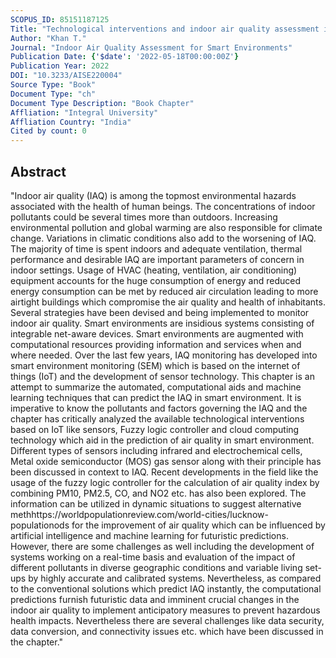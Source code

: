 ```yaml
---
SCOPUS_ID: 85151187125
Title: "Technological interventions and indoor air quality assessment in smart environments: A review"
Author: "Khan T."
Journal: "Indoor Air Quality Assessment for Smart Environments"
Publication Date: {'$date': '2022-05-18T00:00:00Z'}
Publication Year: 2022
DOI: "10.3233/AISE220004"
Source Type: "Book"
Document Type: "ch"
Document Type Description: "Book Chapter"
Affliation: "Integral University"
Affliation Country: "India"
Cited by count: 0
---
```


## Abstract
"Indoor air quality (IAQ) is among the topmost environmental hazards associated with the health of human beings. The concentrations of indoor pollutants could be several times more than outdoors. Increasing environmental pollution and global warming are also responsible for climate change. Variations in climatic conditions also add to the worsening of IAQ. The majority of time is spent indoors and adequate ventilation, thermal performance and desirable IAQ are important parameters of concern in indoor settings. Usage of HVAC (heating, ventilation, air conditioning) equipment accounts for the huge consumption of energy and reduced energy consumption can be met by reduced air circulation leading to more airtight buildings which compromise the air quality and health of inhabitants. Several strategies have been devised and being implemented to monitor indoor air quality. Smart environments are insidious systems consisting of integrable net-aware devices. Smart environments are augmented with computational resources providing information and services when and where needed. Over the last few years, IAQ monitoring has developed into smart environment monitoring (SEM) which is based on the internet of things (IoT) and the development of sensor technology. This chapter is an attempt to summarize the automated, computational aids and machine learning techniques that can predict the IAQ in smart environment. It is imperative to know the pollutants and factors governing the IAQ and the chapter has critically analyzed the available technological interventions based on IoT like sensors, Fuzzy logic controller and cloud computing technology which aid in the prediction of air quality in smart environment. Different types of sensors including infrared and electrochemical cells, Metal oxide semiconductor (MOS) gas sensor along with their principle has been discussed in context to IAQ. Recent developments in the field like the usage of the fuzzy logic controller for the calculation of air quality index by combining PM10, PM2.5, CO, and NO2 etc. has also been explored. The information can be utilized in dynamic situations to suggest alternative methhttps://worldpopulationreview.com/world-cities/lucknow-populationods for the improvement of air quality which can be influenced by artificial intelligence and machine learning for futuristic predictions. However, there are some challenges as well including the development of systems working on a real-time basis and evaluation of the impact of different pollutants in diverse geographic conditions and variable living set-ups by highly accurate and calibrated systems. Nevertheless, as compared to the conventional solutions which predict IAQ instantly, the computational predictions furnish futuristic data and imminent crucial changes in the indoor air quality to implement anticipatory measures to prevent hazardous health impacts. Nevertheless there are several challenges like data security, data conversion, and connectivity issues etc. which have been discussed in the chapter."

